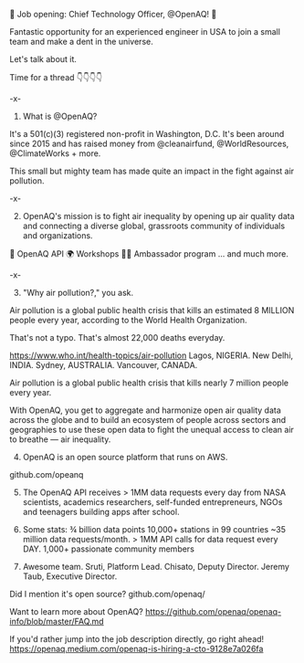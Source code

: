 🚨 Job opening: Chief Technology Officer, @OpenAQ! 🚨

Fantastic opportunity for an experienced engineer in USA to join a small team and make a dent in the universe.

Let's talk about it.

Time for a thread 👇👇👇👇

-x-

1) What is @OpenAQ?

It's a 501(c)(3) registered non-profit in Washington, D.C. It's been around since 2015 and has raised money from @cleanairfund, @WorldResources, @ClimateWorks + more. 

This small but mighty team has made quite an impact in the fight against air pollution.


-x-

2) OpenAQ's mission is to fight air inequality by opening up air quality data and connecting a diverse global, grassroots community of individuals and organizations.

🤖 OpenAQ API
🌍 Workshops
👩‍💻 Ambassador program
... and much more.


-x-

3) "Why air pollution?," you ask.

Air pollution is a global public health crisis that kills an estimated 8 MILLION people every year, according to the World Health Organization.

That's not a typo. That's almost 22,000 deaths everyday.

https://www.who.int/health-topics/air-pollution
Lagos, NIGERIA. New Delhi, INDIA. Sydney, AUSTRALIA. Vancouver, CANADA.

Air pollution is a global public health crisis that kills nearly 7 million people every year. 

With OpenAQ, you get to aggregate and harmonize open air quality data across the globe and to build an ecosystem of people across sectors and geographies to use these open data to fight the unequal access to clean air to breathe — air inequality.

4) OpenAQ is an open source platform that runs on AWS. 

github.com/opeanq

5) The OpenAQ API receives > 1MM data requests every day from NASA scientists, academics researchers, self-funded entrepreneurs, NGOs and teenagers building apps after school. 


5) Some stats:
¾ billion data points
10,000+ stations in 99 countries
~35 million data requests/month. > 1MM API calls for data request every DAY. 
1,000+ passionate community members 


6) Awesome team.
Sruti, Platform Lead. 
Chisato, Deputy Director.
Jeremy Taub, Executive Director.


Did I mention it's open source? 
github.com/openaq/

Want to learn more about OpenAQ? https://github.com/openaq/openaq-info/blob/master/FAQ.md

If you'd rather jump into the job description directly, go right ahead!
https://openaq.medium.com/openaq-is-hiring-a-cto-9128e7a026fa
